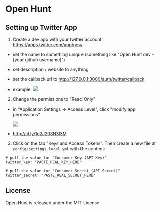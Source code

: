 # Open Hunt


## Setting up Twitter App

1) Create a dev app with your twitter account: https://apps.twitter.com/app/new

  * set the name to something unique (something like "Open Hunt dev - [your github username]")

  * set description / website to anything

  * set the callback url to http://127.0.0.1:3000/auth/twitter/callback

  * example: ![](http://cl.ly/1O002o2X3v0L/content)


2) Change the permissions to "Read Only"

  * in "Application Settings -> Access Level", click "modify app permissions"

    ![](http://cl.ly/2I0D0e1R0c0d/content)

  * http://cl.ly/1o2J203N3l3M

3) Click on the tab "Keys and Access Tokens". Then create a new file at `config/settings.local.yml` with the content:

```
# pull the value for "Consumer Key (API Key)"
twitter_key: "PASTE_REAL_KEY_HERE"

# pull the value for "Consumer Secret (API Secret)"
twitter_secret: "PASTE_REAL_SECRET_HERE"
```



## License

Open Hunt is released under the MIT License.
